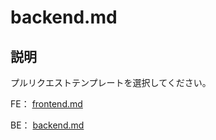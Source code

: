 # backend.md

## 説明

プルリクエストテンプレートを選択してください。

FE： [frontend.md](?expand=1&template=frontend.md)

BE： [backend.md](?expand=1&template=backend.md)
